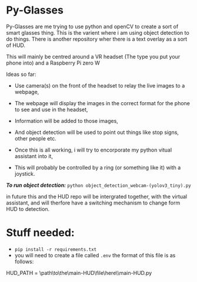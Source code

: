 # Py-Glasses

Py-Glasses are me trying to use python and openCV to create a sort of smart glasses thing.
This is the varient where i am using object detection to do things. There is another repository wher there is a text overlay as a sort of HUD.


This will mainly be centred around a VR headset (The type you put your phone into) and a Raspberry Pi zero W

Ideas so far:
- Use camera(s) on the front of the headset to relay the live images to a webpage,
- The webpage will display the images in the correct format for the phone to see and use in the headset,
- Information will be added to those images,
- And object detection will be used to point out things like stop signs, other people etc.


- Once this is all working, i will try to encorporate my python vitual assistant into it,
- This will probably be controlled by a ring (or something like it) with a joystick.

***To run object detection:***
```python object_detection_webcam-(yolov3_tiny).py```

in future this and the HUD repo will be intergrated together, with the virtual assistant, and will therfore have a switching mechanism to change form HUD to detection.


# Stuff needed:
- ```pip install -r requirements.txt```
- you will need to create a file called ```.env``` the format of this file is as follows:

HUD_PATH = \\path\\to\\the\\main-HUD\\file\\here\\\main-HUD.py